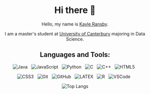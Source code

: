 <div align="center">

# Hi there 👋

Hello, my name is [Kayle Ransby](https://krransby.github.io/).

I am a master's student at [University of Canterbury](https://canterbury.ac.nz/) majoring in Data Science. 


## Languages and Tools:

![Java](https://img.shields.io/badge/-Java-black?logo=java&style=social)&nbsp;&nbsp;
![JavaScript](https://img.shields.io/badge/-JavaScript-black?logo=javascript&style=social)&nbsp;&nbsp;
![Python](https://img.shields.io/badge/-Python-black?logo=Python&style=social)&nbsp;&nbsp;
![C](https://img.shields.io/badge/-C-black?logo=c&style=social)&nbsp;&nbsp;
![C++](https://img.shields.io/badge/-C++-black?&logo=c%2b%2b&style=social)&nbsp;&nbsp;
![HTML5](https://img.shields.io/badge/-HTML5-black?logo=html5&style=social)&nbsp;&nbsp;

![CSS3](https://img.shields.io/badge/-CSS3-black?logo=css3&style=social)&nbsp;&nbsp;
![Git](https://img.shields.io/badge/-Git-black?logo=git&style=social)&nbsp;&nbsp;
![GitHub](https://img.shields.io/badge/-GitHub-black?logo=github&style=social)&nbsp;&nbsp;
![LATEX](https://img.shields.io/badge/-LATEX-black?logo=latex&style=social)&nbsp;&nbsp;
![R](https://img.shields.io/badge/-R-black?logo=r&style=social)&nbsp;&nbsp;
![VSCode](https://img.shields.io/badge/-VSCode-black?logo=visual-studio-code&style=social)&nbsp;&nbsp;

![Top Langs](https://github-readme-stats.vercel.app/api/top-langs/?username=krransby&langs_count=6&layout=compact)

</div>

<!--
**krransby/krransby** is a ✨ _special_ ✨ repository because its `README.md` (this file) appears on your GitHub profile.

Here are some ideas to get you started:

- 🔭 I’m currently working on ...
- 🌱 I’m currently learning ...
- 👯 I’m looking to collaborate on ...
- 🤔 I’m looking for help with ...
- 💬 Ask me about ...
- 📫 How to reach me: ...
- 😄 Pronouns: ...
- ⚡ Fun fact: ...
-->
